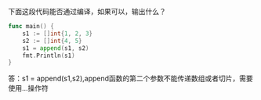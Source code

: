 下面这段代码能否通过编译，如果可以，输出什么？


```go
func main() {
	s1 := []int{1, 2, 3}
	s2 := []int{4, 5}
	s1 = append(s1, s2)
	fmt.Println(s1)
}
```

答：s1 = append(s1,s2),append函数的第二个参数不能传递数组或者切片，需要使用...操作符